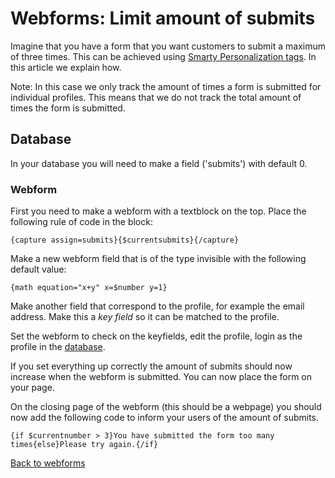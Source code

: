 # Webforms: Limit amount of submits

Imagine that you have a form that you want customers to submit a maximum 
of three times. This can be achieved using [Smarty Personalization tags](./personalization). 
In this article we explain how.

Note: In this case we only track the amount of times a form is submitted 
for individual profiles. This means that we do not track the total amount 
of times the form is submitted.

## Database

In your database you will need to make a field ('submits') with 
default 0.

### Webform

First you need to make a webform with a textblock on the top. Place 
the following rule of code in the block:

`{capture assign=submits}{$currentsubmits}{/capture}`

Make a new webform field that is of the type invisible with the 
following default value:

`{math equation="x+y" x=$number y=1}`

Make another field that correspond to the profile, for example the 
email address. Make this a *key field* so it can be matched to the profile.

Set the webform to check on the keyfields, edit the profile, login as the 
profile in the [database](./database-introduction).

If you set everything up correctly the amount of submits should now increase 
when the webform is submitted. You can now place the form on your page.

On the closing page of the webform (this should be a webpage) you should 
now add the following code to inform your users of the amount of submits.

`{if $currentnumber > 3}You have submitted the form too many times{else}Please try again.{/if}`

[Back to webforms](./webforms)
